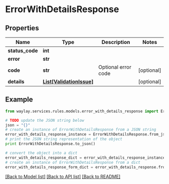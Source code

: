 # ErrorWithDetailsResponse


## Properties

Name | Type | Description | Notes
------------ | ------------- | ------------- | -------------
**status_code** | **int** |  | 
**error** | **str** |  | 
**code** | **str** | Optional error code | [optional] 
**details** | [**List[ValidationIssue]**](ValidationIssue.md) |  | [optional] 

## Example

```python
from waylay.services.rules.models.error_with_details_response import ErrorWithDetailsResponse

# TODO update the JSON string below
json = "{}"
# create an instance of ErrorWithDetailsResponse from a JSON string
error_with_details_response_instance = ErrorWithDetailsResponse.from_json(json)
# print the JSON string representation of the object
print ErrorWithDetailsResponse.to_json()

# convert the object into a dict
error_with_details_response_dict = error_with_details_response_instance.to_dict()
# create an instance of ErrorWithDetailsResponse from a dict
error_with_details_response_form_dict = error_with_details_response.from_dict(error_with_details_response_dict)
```
[[Back to Model list]](../README.md#documentation-for-models) [[Back to API list]](../README.md#documentation-for-api-endpoints) [[Back to README]](../README.md)


